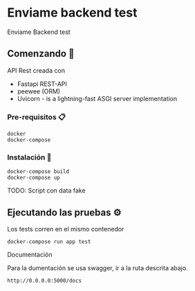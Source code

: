 # Enviame backend test

Enviame Backend test

## Comenzando 🚀

API Rest creada con

- Fastapi REST-API
- peewee (ORM)
- Uvicorn - is a lightning-fast ASGI server implementation


### Pre-requisitos 📋



```
docker
docker-compose
```

### Instalación 🔧


```
docker-compose build
docker-compose up
```

TODO: Script con data fake
## Ejecutando las pruebas ⚙️

Los tests corren en el mismo contenedor 

```
docker-compose run app test
```

Documentación


Para la dumentación se usa swagger, ir a la ruta descrita abajo. 

```
http://0.0.0.0:5000/docs
```